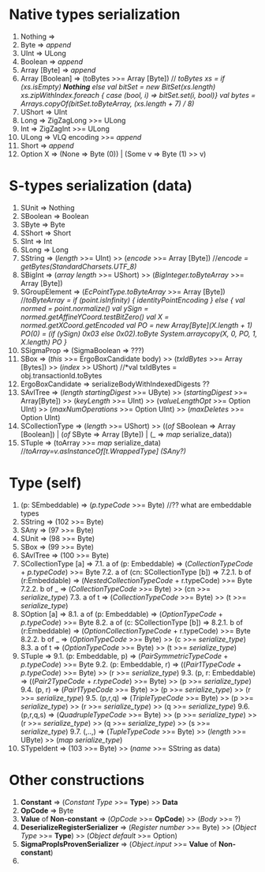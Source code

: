 # Native types serialization
1. Nothing =>
2. Byte => *append*
2. UInt => ULong
3. Boolean => *append*
4. Array [Byte] => *append*
5. Array [Boolean] => (toBytes >>= Array [Byte]) // *toBytes xs = if (xs.isEmpty) **Nothing** else
    val bitSet = new BitSet(xs.length)
    xs.zipWithIndex.foreach { case (bool, i) => bitSet.set(i, bool)}
    val bytes = Arrays.copyOf(bitSet.toByteArray, (xs.length + 7) / 8)*
5. UShort => UInt
6. Long => ZigZagLong >>= ULong
7. Int => ZigZagInt >>= ULong
8. ULong => VLQ encoding >>= *append*
9. Short => *append*
10. Option X => (None => Byte (0)) | (Some v => Byte (1) >> v)

# S-types serialization (data)
1. SUnit => Nothing
2. SBoolean => Boolean
3. SByte => Byte
4. SShort => Short
5. SInt => Int
6. SLong => Long
7. SString => (*length* >>= UInt) >> (*encode* >>= Array [Byte]) //*encode = getBytes(StandardCharsets.UTF_8)*
8. SBigInt => (*array length* >>= UShort) >> (*BigInteger.toByteArray* >>= Array [Byte])
9. SGroupElement => (*EcPointType.toByteArray* >>= Array [Byte]) //*toByteArray = if (point.isInfinity) {
      identityPointEncoding
    } else {
      val normed = point.normalize()
      val ySign = normed.getAffineYCoord.testBitZero()
      val X = normed.getXCoord.getEncoded
      val PO = new Array[Byte](X.length + 1)
      PO(0) = (if (ySign) 0x03 else 0x02).toByte
      System.arraycopy(X, 0, PO, 1, X.length)
      PO
    }*
10. SSigmaProp => (SigmaBoolean => ???)
11. SBox => (*this* >>= ErgoBoxCandidate body) >>
            (*txIdBytes* >>= Array [Bytes]) >>
            (*index* >> UShort) //*val txIdBytes = obj.transactionId.toBytes
12. ErgoBoxCandidate => serializeBodyWithIndexedDigests ??
13. SAvlTree => (*length* *startingDigest* >>= UByte) >>
        (*startingDigest* >>= Array[Byte]) >>
        (*keyLength* >>= UInt) >>
        (*valueLengthOpt* >>= Option UInt) >>
        (*maxNumOperations* >>= Option UInt) >>
        (*maxDeletes* >>= Option UInt)
13. SCollectionType => (*length* >>= UShort) >> ((*of* SBoolean => Array [Boolean]) | (*of* SByte => Array [Byte]) | (_ => *map* serialize_data))
14. STuple => (toArray >>= *map* serialize_data) //*toArray=v.asInstanceOf[t.WrappedType] (SAny?)*

# Type (self)
1. (p: SEmbeddable) => (*p.typeCode* >>= Byte) //?? what are embeddable types
2. SString => (102 >>= Byte)
3. SAny => (97 >>= Byte)
4. SUnit => (98 >>= Byte)
5. SBox => (99 >>= Byte)
6. SAvlTree => (100 >>= Byte)
7. SCollectionType [a] =>
    7.1. a of (p: Embeddable) => (*CollectionTypeCode* + *p.typeCode*) >>= Byte
    7.2. a of (cn: SCollectionType [b]) => 
        7.2.1. b of (r:Embeddable) => (*NestedCollectionTypeCode* + r.typeCode) >>= Byte
        7.2.2. b of _ => (*CollectionTypeCode* >>= Byte) >> (cn >>= *serialize_type*)
    7.3. a of t => (*CollectionTypeCode* >>= Byte) >> (t >>= *serialize_type*)
8. SOption [a] => 
    8.1. a of (p: Embeddable) => (*OptionTypeCode* + *p.typeCode*) >>= Byte
    8.2. a of (c: SCollectionType [b]) => 
        8.2.1. b of (r:Embeddable) => (*OptionCollectionTypeCode* + r.typeCode) >>= Byte
        8.2.2. b of _ => (*OptionTypeCode* >>= Byte) >> (c >>= *serialize_type*)
    8.3. a of t => (*OptionTypeCode* >>= Byte) >> (t >>= *serialize_type*)
9. STuple => 
    9.1. (p: Embeddable, p) => (*PairSymmetricTypeCode* + *p.typeCode*) >>= Byte
    9.2. (p: Embeddable, r) => ((*Pair1TypeCode* + *p.typeCode*) >>= Byte) >> (r >>= *serialize_type*)
    9.3. (p, r: Embeddable) => ((*Pair2TypeCode* + *r.typeCode*) >>= Byte) >> (p >>= *serialize_type*)
    9.4. (p, r) => (*Pair1TypeCode* >>= Byte) >> (p >>= *serialize_type*) >> (r >>= *serialize_type*)
    9.5. (p,r,q) => (*TripleTypeCode* >>= Byte) >> (p >>= *serialize_type*) >> (r >>= *serialize_type*) >> (q >>= *serialize_type*)
    9.6. (p,r,q,s) => (*QuadrupleTypeCode* >>= Byte) >> (p >>= *serialize_type*) >> (r >>= *serialize_type*) >> (q >>= *serialize_type*) >> (s >>= *serialize_type*)
    9.7. (,..,) => (*TupleTypeCode* >>= Byte) >> (*length* >>= UByte) >> (*map* *serialize_type*)
10. STypeIdent => (103 >>= Byte) >> (*name* >>= SString as data)

# Other constructions
1. **Constant** => (*Constant Type* >>= **Type**) >> **Data**
2. **OpCode** => Byte
3. **Value** of **Non-constant** => (*OpCode* >>= **OpCode**) >> (*Body* >>= ?)
4. **DeserializeRegisterSerializer** => (*Register number* >>= Byte) >> (*Object Type* >>= **Type**) >> (*Object default* >>= Option)
5. **SigmaPropIsProvenSerializer** => (*Object.input* >>= **Value** of **Non-constant**)
6. 






